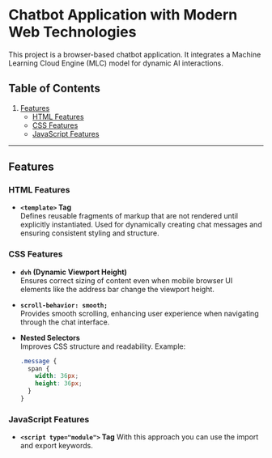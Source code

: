 # Chatbot Application with Modern Web Technologies

This project is a browser-based chatbot application. It integrates a Machine Learning Cloud Engine (MLC) model for dynamic AI interactions.

## Table of Contents

1. [Features](#features)
   - [HTML Features](#html-features)
   - [CSS Features](#css-features)
   - [JavaScript Features](#javascript-features)

---

## Features

### HTML Features
- **`<template>` Tag**  
  Defines reusable fragments of markup that are not rendered until explicitly instantiated. Used for dynamically creating chat messages and ensuring consistent styling and structure.

### CSS Features
- **`dvh` (Dynamic Viewport Height)**  
  Ensures correct sizing of content even when mobile browser UI elements like the address bar change the viewport height.

- **`scroll-behavior: smooth;`**  
  Provides smooth scrolling, enhancing user experience when navigating through the chat interface.

- **Nested Selectors**  
  Improves CSS structure and readability. Example:
  ```css
  .message {
    span {
      width: 36px;
      height: 36px;
    }
  }

### JavaScript Features
- **`<script type="module">` Tag**
  With this approach you can use the import and export keywords.
